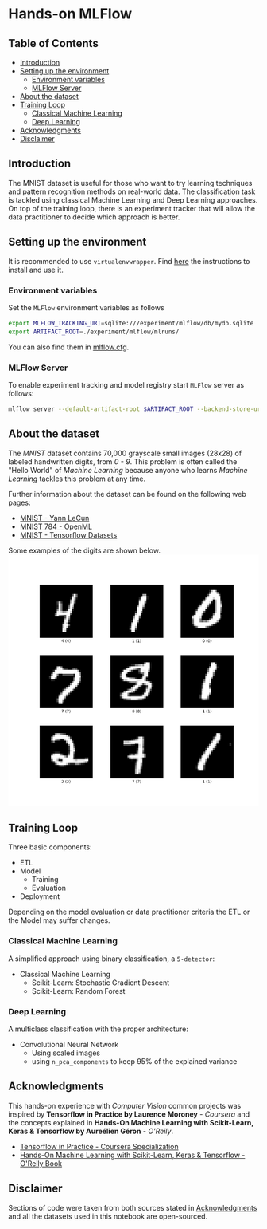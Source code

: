 # Hands-on MLFlow <!-- omit in toc -->

## Table of Contents <!-- omit in toc -->

- [Introduction](#introduction)
- [Setting up the environment](#setting-up-the-environment)
  - [Environment variables](#environment-variables)
  - [MLFlow Server](#mlflow-server)
- [About the dataset](#about-the-dataset)
- [Training Loop](#training-loop)
  - [Classical Machine Learning](#classical-machine-learning)
  - [Deep Learning](#deep-learning)
- [Acknowledgments](#acknowledgments)
- [Disclaimer](#disclaimer)

## Introduction

The MNIST dataset is useful for those who want to try learning techniques and pattern recognition methods on real-world data. The classification task is tackled using classical Machine Learning and Deep Learning approaches. On top of the training loop, there is an experiment tracker that will allow the data practitioner to decide which approach is better.

## Setting up the environment

It is recommended to use `virtualenvwrapper`. Find [here](https://virtualenvwrapper.readthedocs.io/en/latest/) the instructions to install and use it.

### Environment variables

Set the `MLFlow` environment variables as follows

```bash
export MLFLOW_TRACKING_URI=sqlite:///experiment/mlflow/db/mydb.sqlite
export ARTIFACT_ROOT=./experiment/mlflow/mlruns/
```

You can also find them in [mlflow.cfg](mlflow.cfg).

### MLFlow Server

To enable experiment tracking and model registry start `MLFlow` server as follows:

```bash
mlflow server --default-artifact-root $ARTIFACT_ROOT --backend-store-uri $MLFLOW_TRACKING_URI
```

## About the dataset

The *MNIST* dataset contains 70,000 grayscale small images (28x28) of labeled handwritten digits, from *0 - 9*. This problem is often called the "Hello World" of *Machine Learning* because anyone who learns *Machine Learning* tackles this problem at any time.

Further information about the dataset can be found on the following web pages:

- [MNIST - Yann LeCun](http://yann.lecun.com/exdb/mnist/)
- [MNIST 784 - OpenML](https://www.openml.org/d/554)
- [MNIST - Tensorflow Datasets](https://www.tensorflow.org/datasets/catalog/mnist)

Some examples of the digits are shown below.
![MNIST](./assets/MNIST.png)

## Training Loop

Three basic components:

- ETL
- Model
  - Training
  - Evaluation
- Deployment

Depending on the model evaluation or data practitioner criteria the ETL or the Model may suffer changes.

### Classical Machine Learning

A simplified approach using binary classification, a `5-detector`:

- Classical Machine Learning
  - Scikit-Learn: Stochastic Gradient Descent
  - Scikit-Learn: Random Forest

### Deep Learning

A multiclass classification with the proper architecture:

- Convolutional Neural Network
  - Using scaled images
  - using `n_pca_components` to keep 95% of the explained variance

## Acknowledgments

This hands-on experience with *Computer Vision* common projects was inspired by **Tensorflow in Practice by Laurence Moroney** - *Coursera* and the concepts explained in **Hands-On Machine Learning with Scikit-Learn, Keras &amp; Tensorflow by Aureélien Géron** - *O'Reily*.

- [Tensorflow in Practice - Coursera Specialization](https://www.coursera.org/specializations/tensorflow-in-practice)
- [Hands\-On Machine Learning with Scikit\-Learn, Keras &amp; Tensorflow \- O'Reily Book](https://www.oreilly.com/library/view/hands-on-machine-learning/9781492032632/)

## Disclaimer

Sections of code were taken from both sources stated in [Acknowledgments](#acknowledgments) and all the datasets used in this notebook are open-sourced.
